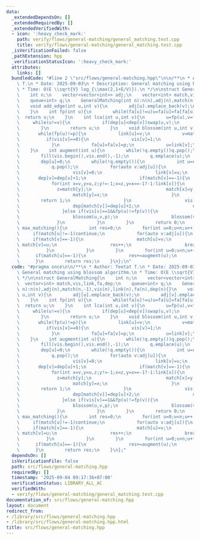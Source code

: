 ```yaml
---
data:
  _extendedDependsOn: []
  _extendedRequiredBy: []
  _extendedVerifiedWith:
  - icon: ':heavy_check_mark:'
    path: verify/flows/general-matching/general_matching.test.cpp
    title: verify/flows/general-matching/general_matching.test.cpp
  _isVerificationFailed: false
  _pathExtension: hpp
  _verificationStatusIcon: ':heavy_check_mark:'
  attributes:
    links: []
  bundledCode: "#line 2 \"src/flows/general-matching.hpp\"\n\n/**\n * Author: Teetat\
    \ T.\n * Date: 2025-09-03\n * Description: General matching using blossom algorithm.\n\
    \ * Time: O(E \\sqrt{V} log_{\\max(2,1+E/V)}).\n */\n\nstruct GeneralMatching{\n\
    \    int n;\n    vector<vector<int>> adj;\n    vector<int> match,vis,link,fa,dep;\n\
    \    queue<int> q;\n    GeneralMatching(int n):n(n),adj(n),match(n,-1),vis(n),link(n),fa(n),dep(n){}\n\
    \    void add_edge(int u,int v){\n        adj[u].emplace_back(v);\n        adj[v].emplace_back(u);\n\
    \    }\n    int fp(int u){\n        while(fa[u]!=u)u=fa[u]=fa[fa[u]];\n      \
    \  return u;\n    }\n    int lca(int u,int v){\n        u=fp(u),v=fp(v);\n   \
    \     while(u!=v){\n            if(dep[u]<dep[v])swap(u,v);\n            u=fp(link[match[u]]);\n\
    \        }\n        return u;\n    }\n    void blossom(int u,int v,int p){\n \
    \       while(fp(u)!=p){\n            link[u]=v;\n            v=match[u];\n  \
    \          if(vis[v]==0){\n                vis[v]=1;\n                q.emplace(v);\n\
    \            }\n            fa[u]=fa[v]=p;\n            u=link[v];\n        }\n\
    \    }\n    int augment(int u){\n        while(!q.empty())q.pop();\n        iota(fa.begin(),fa.end(),0);\n\
    \        fill(vis.begin(),vis.end(),-1);\n        q.emplace(u);\n        vis[u]=1;\n\
    \        dep[u]=0;\n        while(!q.empty()){\n            int u=q.front();\n\
    \            q.pop();\n            for(auto v:adj[u]){\n                if(vis[v]==-1){\n\
    \                    vis[v]=0;\n                    link[v]=u;\n             \
    \       dep[v]=dep[u]+1;\n                    if(match[v]==-1){\n            \
    \            for(int x=v,y=u,z;y!=-1;x=z,y=x==-1?-1:link[x]){\n              \
    \              z=match[y];\n                            match[x]=y;\n        \
    \                    match[y]=x;\n                        }\n                \
    \        return 1;\n                    }\n                    vis[match[v]]=1;\n\
    \                    dep[match[v]]=dep[u]+2;\n                    q.emplace(match[v]);\n\
    \                }else if(vis[v]==1&&fp(u)!=fp(v)){\n                    int p=lca(u,v);\n\
    \                    blossom(u,v,p);\n                    blossom(v,u,p);\n  \
    \              }\n            }\n        }\n        return 0;\n    }\n    int\
    \ max_matching(){\n        int res=0;\n        for(int u=0;u<n;u++){\n       \
    \     if(match[u]!=-1)continue;\n            for(auto v:adj[u]){\n           \
    \     if(match[v]==-1){\n                    match[u]=v;\n                   \
    \ match[v]=u;\n                    res++;\n                    break;\n      \
    \          }\n            }\n        }\n        for(int u=0;u<n;u++){\n      \
    \      if(match[u]==-1){\n                res+=augment(u);\n            }\n  \
    \      }\n        return res;\n    }\n};\n"
  code: "#pragma once\n\n/**\n * Author: Teetat T.\n * Date: 2025-09-03\n * Description:\
    \ General matching using blossom algorithm.\n * Time: O(E \\sqrt{V} log_{\\max(2,1+E/V)}).\n\
    \ */\n\nstruct GeneralMatching{\n    int n;\n    vector<vector<int>> adj;\n  \
    \  vector<int> match,vis,link,fa,dep;\n    queue<int> q;\n    GeneralMatching(int\
    \ n):n(n),adj(n),match(n,-1),vis(n),link(n),fa(n),dep(n){}\n    void add_edge(int\
    \ u,int v){\n        adj[u].emplace_back(v);\n        adj[v].emplace_back(u);\n\
    \    }\n    int fp(int u){\n        while(fa[u]!=u)u=fa[u]=fa[fa[u]];\n      \
    \  return u;\n    }\n    int lca(int u,int v){\n        u=fp(u),v=fp(v);\n   \
    \     while(u!=v){\n            if(dep[u]<dep[v])swap(u,v);\n            u=fp(link[match[u]]);\n\
    \        }\n        return u;\n    }\n    void blossom(int u,int v,int p){\n \
    \       while(fp(u)!=p){\n            link[u]=v;\n            v=match[u];\n  \
    \          if(vis[v]==0){\n                vis[v]=1;\n                q.emplace(v);\n\
    \            }\n            fa[u]=fa[v]=p;\n            u=link[v];\n        }\n\
    \    }\n    int augment(int u){\n        while(!q.empty())q.pop();\n        iota(fa.begin(),fa.end(),0);\n\
    \        fill(vis.begin(),vis.end(),-1);\n        q.emplace(u);\n        vis[u]=1;\n\
    \        dep[u]=0;\n        while(!q.empty()){\n            int u=q.front();\n\
    \            q.pop();\n            for(auto v:adj[u]){\n                if(vis[v]==-1){\n\
    \                    vis[v]=0;\n                    link[v]=u;\n             \
    \       dep[v]=dep[u]+1;\n                    if(match[v]==-1){\n            \
    \            for(int x=v,y=u,z;y!=-1;x=z,y=x==-1?-1:link[x]){\n              \
    \              z=match[y];\n                            match[x]=y;\n        \
    \                    match[y]=x;\n                        }\n                \
    \        return 1;\n                    }\n                    vis[match[v]]=1;\n\
    \                    dep[match[v]]=dep[u]+2;\n                    q.emplace(match[v]);\n\
    \                }else if(vis[v]==1&&fp(u)!=fp(v)){\n                    int p=lca(u,v);\n\
    \                    blossom(u,v,p);\n                    blossom(v,u,p);\n  \
    \              }\n            }\n        }\n        return 0;\n    }\n    int\
    \ max_matching(){\n        int res=0;\n        for(int u=0;u<n;u++){\n       \
    \     if(match[u]!=-1)continue;\n            for(auto v:adj[u]){\n           \
    \     if(match[v]==-1){\n                    match[u]=v;\n                   \
    \ match[v]=u;\n                    res++;\n                    break;\n      \
    \          }\n            }\n        }\n        for(int u=0;u<n;u++){\n      \
    \      if(match[u]==-1){\n                res+=augment(u);\n            }\n  \
    \      }\n        return res;\n    }\n};"
  dependsOn: []
  isVerificationFile: false
  path: src/flows/general-matching.hpp
  requiredBy: []
  timestamp: '2025-09-04 09:17:36+07:00'
  verificationStatus: LIBRARY_ALL_AC
  verifiedWith:
  - verify/flows/general-matching/general_matching.test.cpp
documentation_of: src/flows/general-matching.hpp
layout: document
redirect_from:
- /library/src/flows/general-matching.hpp
- /library/src/flows/general-matching.hpp.html
title: src/flows/general-matching.hpp
---
```

